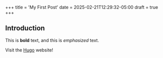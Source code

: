 +++
title = 'My First Post'
date = 2025-02-21T12:29:32-05:00
draft = true
+++
## Introduction

This is **bold** text, and this is *emphasized* text.

Visit the [Hugo](https://gohugo.io) website!